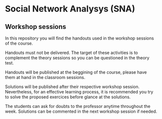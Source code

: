 # Social Network Analysys (SNA)

## Workshop sessions

In this repository you will find the handouts used in the workshop sessions of the course. 

Handouts must not be delivered. The target of these activities is to complement the theory sessions so you can be questioned in the theory test.

Handouts will be published at the beggining of the course, please have them at hand in the classroom sessions.

Solutions will be published after their respective workshop session. Nevertheless, for an effective learning process, it is recommended you try to solve the proposed exercices before glance at the solutions.

The students can ask for doubts to the professor anytime throughout the week. Solutions can be commented in the next workshop session if needed.

